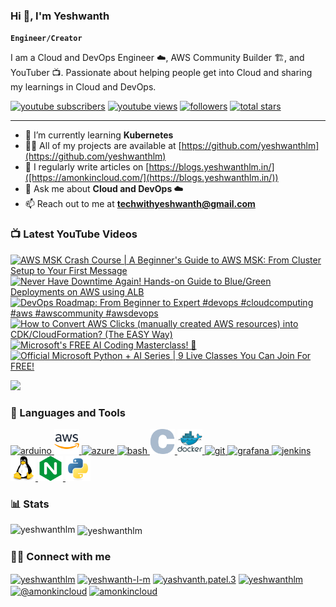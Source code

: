 ### Hi 👋, I'm Yeshwanth

**`Engineer/Creator`**

I am a Cloud and DevOps Engineer ☁️, AWS Community Builder 🏗️, and YouTuber 📺. Passionate about helping people get into Cloud and sharing my learnings in Cloud and DevOps.

   <p align="left">
      <a href="https://www.youtube.com/c/TechWithYeshwanth?sub_confirmation=1">
         <img alt="youtube subscribers" title="Subscribe to my YouTube channel" src="https://custom-icon-badges.demolab.com/youtube/channel/subscribers/UCwhERUcuzUCwr8x8mQ8zrcw?color=%23E05D44&label=SUBSCRIBE&logo=video&logoColor=white&style=for-the-badge&labelColor=CE4630"/></a> 
      <a href="https://www.youtube.com/c/TechWithYeshwanth">
         <img alt="youtube views" title="YouTube views" src="https://custom-icon-badges.demolab.com/youtube/channel/views/UCwhERUcuzUCwr8x8mQ8zrcw?color=%23E1AD0E&logo=eye&logoColor=white&style=for-the-badge&labelColor=C79600"/></a> 
      <a href="https://github.com/yeshwanthlm?tab=followers">
         <img alt="followers" title="Follow me on Github" src="https://custom-icon-badges.demolab.com/github/followers/yeshwanthlm?color=236ad3&labelColor=1155ba&style=for-the-badge&logo=person-add&label=Follow&logoColor=white"/></a>
      <a href="https://github.com/yeshwanthlm?tab=repositories&sort=stargazers">
         <img alt="total stars" title="Total stars on GitHub" src="https://custom-icon-badges.demolab.com/github/stars/yeshwanthlm?color=55960c&style=for-the-badge&labelColor=488207&logo=star"/></a>
   </p>

---

- 🌱 I’m currently learning **Kubernetes**
- 👨‍💻 All of my projects are available at [https://github.com/yeshwanthlm](https://github.com/yeshwanthlm)
- 📝 I regularly write articles on [https://blogs.yeshwanthlm.in/]([https://amonkincloud.com/](https://blogs.yeshwanthlm.in/))
- 💬 Ask me about **Cloud and DevOps ☁️**
- 📫 Reach out to me at **techwithyeshwanth@gmail.com**


### 📺 Latest YouTube Videos

<!-- BEGIN YOUTUBE-CARDS -->
[![AWS MSK Crash Course | A Beginner's Guide to AWS MSK: From Cluster Setup to Your First Message](https://ytcards.demolab.com/?id=5TD08owyj5Q&title=AWS+MSK+Crash+Course+%7C+A+Beginner%27s+Guide+to+AWS+MSK%3A+From+Cluster+Setup+to+Your+First+Message&lang=en&timestamp=1760358606&background_color=%230d1117&title_color=%23ffffff&stats_color=%23dedede&max_title_lines=1&width=250&border_radius=5 "AWS MSK Crash Course | A Beginner's Guide to AWS MSK: From Cluster Setup to Your First Message")](https://www.youtube.com/watch?v=5TD08owyj5Q)
[![Never Have Downtime Again! Hands-on Guide to Blue/Green Deployments on AWS using ALB](https://ytcards.demolab.com/?id=FQff33Asw8I&title=Never+Have+Downtime+Again%21+Hands-on+Guide+to+Blue%2FGreen+Deployments+on+AWS+using+ALB&lang=en&timestamp=1760099420&background_color=%230d1117&title_color=%23ffffff&stats_color=%23dedede&max_title_lines=1&width=250&border_radius=5 "Never Have Downtime Again! Hands-on Guide to Blue/Green Deployments on AWS using ALB")](https://www.youtube.com/watch?v=FQff33Asw8I)
[![DevOps Roadmap: From Beginner to Expert  #devops #cloudcomputing #aws #awscommunity #awsdevops](https://ytcards.demolab.com/?id=6E30lUMRWfc&title=DevOps+Roadmap%3A+From+Beginner+to+Expert++%23devops+%23cloudcomputing+%23aws+%23awscommunity+%23awsdevops&lang=en&timestamp=1760014816&background_color=%230d1117&title_color=%23ffffff&stats_color=%23dedede&max_title_lines=1&width=250&border_radius=5 "DevOps Roadmap: From Beginner to Expert  #devops #cloudcomputing #aws #awscommunity #awsdevops")](https://www.youtube.com/shorts/6E30lUMRWfc)
[![How to Convert AWS Clicks (manually created AWS resources) into CDK/CloudFormation? (The EASY Way)](https://ytcards.demolab.com/?id=UNUUtWHH0uk&title=How+to+Convert+AWS+Clicks+%28manually+created+AWS+resources%29+into+CDK%2FCloudFormation%3F+%28The+EASY+Way%29&lang=en&timestamp=1759926643&background_color=%230d1117&title_color=%23ffffff&stats_color=%23dedede&max_title_lines=1&width=250&border_radius=5 "How to Convert AWS Clicks (manually created AWS resources) into CDK/CloudFormation? (The EASY Way)")](https://www.youtube.com/watch?v=UNUUtWHH0uk)
[![Microsoft's FREE AI Coding Masterclass! 🚀](https://ytcards.demolab.com/?id=I1rnhP4WQvk&title=Microsoft%27s+FREE+AI+Coding+Masterclass%21+%F0%9F%9A%80&lang=en&timestamp=1759842037&background_color=%230d1117&title_color=%23ffffff&stats_color=%23dedede&max_title_lines=1&width=250&border_radius=5 "Microsoft's FREE AI Coding Masterclass! 🚀")](https://www.youtube.com/shorts/I1rnhP4WQvk)
[![Official Microsoft Python + AI Series | 9 Live Classes You Can Join For FREE!](https://ytcards.demolab.com/?id=8KaJxWe5NbI&title=Official+Microsoft+Python+%2B+AI+Series+%7C+9+Live+Classes+You+Can+Join+For+FREE%21&lang=en&timestamp=1759753820&background_color=%230d1117&title_color=%23ffffff&stats_color=%23dedede&max_title_lines=1&width=250&border_radius=5 "Official Microsoft Python + AI Series | 9 Live Classes You Can Join For FREE!")](https://www.youtube.com/watch?v=8KaJxWe5NbI)
<!-- END YOUTUBE-CARDS -->

[<img src="https://custom-icon-badges.demolab.com/badge/-Subscribe%20For%20More-red?style=for-the-badge&logo=video&logoColor=white"/>](https://www.youtube.com/c/amonkincloud?sub_confirmation=1)

### 🧰 Languages and Tools

<p align="left"> <a href="https://www.arduino.cc/" target="_blank" rel="noreferrer"> <img src="https://cdn.worldvectorlogo.com/logos/arduino-1.svg" alt="arduino" width="40" height="40"/> </a> <a href="https://aws.amazon.com" target="_blank" rel="noreferrer"> <img src="https://raw.githubusercontent.com/devicons/devicon/master/icons/amazonwebservices/amazonwebservices-original-wordmark.svg" alt="aws" width="40" height="40"/> </a> <a href="https://azure.microsoft.com/en-in/" target="_blank" rel="noreferrer"> <img src="https://www.vectorlogo.zone/logos/microsoft_azure/microsoft_azure-icon.svg" alt="azure" width="40" height="40"/> </a> <a href="https://www.gnu.org/software/bash/" target="_blank" rel="noreferrer"> <img src="https://www.vectorlogo.zone/logos/gnu_bash/gnu_bash-icon.svg" alt="bash" width="40" height="40"/> </a> <a href="https://www.cprogramming.com/" target="_blank" rel="noreferrer"> <img src="https://raw.githubusercontent.com/devicons/devicon/master/icons/c/c-original.svg" alt="c" width="40" height="40"/> </a> <a href="https://www.docker.com/" target="_blank" rel="noreferrer"> <img src="https://raw.githubusercontent.com/devicons/devicon/master/icons/docker/docker-original-wordmark.svg" alt="docker" width="40" height="40"/> </a> <a href="https://git-scm.com/" target="_blank" rel="noreferrer"> <img src="https://www.vectorlogo.zone/logos/git-scm/git-scm-icon.svg" alt="git" width="40" height="40"/> </a> <a href="https://grafana.com" target="_blank" rel="noreferrer"> <img src="https://www.vectorlogo.zone/logos/grafana/grafana-icon.svg" alt="grafana" width="40" height="40"/> </a> <a href="https://www.jenkins.io" target="_blank" rel="noreferrer"> <img src="https://www.vectorlogo.zone/logos/jenkins/jenkins-icon.svg" alt="jenkins" width="40" height="40"/> </a> <a href="https://www.linux.org/" target="_blank" rel="noreferrer"> <img src="https://raw.githubusercontent.com/devicons/devicon/master/icons/linux/linux-original.svg" alt="linux" width="40" height="40"/> </a> <a href="https://www.nginx.com" target="_blank" rel="noreferrer"> <img src="https://raw.githubusercontent.com/devicons/devicon/master/icons/nginx/nginx-original.svg" alt="nginx" width="40" height="40"/> </a> <a href="https://www.python.org" target="_blank" rel="noreferrer"> <img src="https://raw.githubusercontent.com/devicons/devicon/master/icons/python/python-original.svg" alt="python" width="40" height="40"/> </a> </p>

### 📊 Stats
<p><img align="left" src="https://github-readme-stats.vercel.app/api/top-langs?username=yeshwanthlm&show_icons=true&locale=en&layout=compact" alt="yeshwanthlm" /></p>

<p>&nbsp;<img align="center" src="https://github-readme-stats.vercel.app/api?username=yeshwanthlm&show_icons=true&locale=en" alt="yeshwanthlm" /></p>

### 🏄‍♂️ Connect with me
   <p align="left">
   <a href="https://dev.to/yeshwanthlm" target="blank"><img align="center" src="https://raw.githubusercontent.com/rahuldkjain/github-profile-readme-generator/master/src/images/icons/Social/devto.svg" alt="yeshwanthlm" height="30" width="40" /></a>
   <a href="https://linkedin.com/in/yeshwanth-l-m" target="blank"><img align="center" src="https://raw.githubusercontent.com/rahuldkjain/github-profile-readme-generator/master/src/images/icons/Social/linked-in-alt.svg" alt="yeshwanth-l-m" height="30" width="40" /></a>
   <a href="https://fb.com/yashvanth.patel.3" target="blank"><img align="center" src="https://raw.githubusercontent.com/rahuldkjain/github-profile-readme-generator/master/src/images/icons/Social/facebook.svg" alt="yashvanth.patel.3" height="30" width="40" /></a>
   <a href="https://instagram.com/yeshwanthlm" target="blank"><img align="center" src="https://raw.githubusercontent.com/rahuldkjain/github-profile-readme-generator/master/src/images/icons/Social/instagram.svg" alt="yeshwanthlm" height="30" width="40" /></a>
   <a href="https://hashnode.com/@amonkincloud" target="blank"><img align="center" src="https://raw.githubusercontent.com/rahuldkjain/github-profile-readme-generator/master/src/images/icons/Social/hashnode.svg" alt="@amonkincloud" height="30" width="40" /></a>
   <a href="https://www.youtube.com/c/amonkincloud" target="blank"><img align="center" src="https://raw.githubusercontent.com/rahuldkjain/github-profile-readme-generator/master/src/images/icons/Social/youtube.svg" alt="amonkincloud" height="30" width="40" /></a>
   </p>
